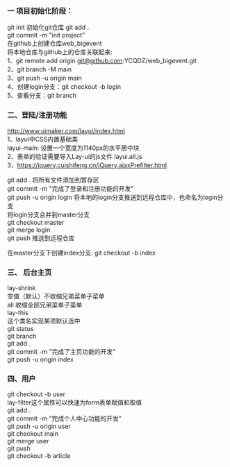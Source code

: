 ### 一 项目初始化阶段：
 git init 初始化git仓库
 git add .  
 git commit -m "init project"     
 在github上创建仓库web_bigevent   
 将本地仓库与github上的仓库关联起来:     
 1、git remote add origin git@github.com:YCQDZ/web_bigevent.git   
 2、git branch -M main   
 3、git push -u origin main   
 4、创建login分支：git checkout -b login     
 5、查看分支：git branch     
 

### 二、登陆/注册功能
http://www.uimaker.com/layui/index.html   
1、layui中CSS内置基础类   
layui-main: 设置一个宽度为1140px的水平居中块   
2、表单的验证需要导入Lay-ui的js文件 layui.all.js   
3、https://jquery.cuishifeng.cn/jQuery.ajaxPrefilter.html   

git add . 将所有文件添加到暂存区   
git commit -m "完成了登录和注册功能的开发"   
git push -u origin login 将本地的login分支推送到远程仓库中，也命名为login分支   
将login分支合并到master分支   
   git checkout master   
   git merge login   
git push 推送到远程仓库    

在master分支下创建index分支: git checkout -b index 

### 三、 后台主页
lay-shrink      	     
空值（默认）不收缩兄弟菜单子菜单            
all 收缩全部兄弟菜单子菜单       
lay-this       
这个类名实现某项默认选中         
git status        
git branch       
git add .         
git commit -m "完成了主页功能的开发"      
git push -u origin index      

### 四、用户
git checkout -b user               
lay-filter这个属性可以快速为form表单赋值和取值        
git add .       
git commit -m "完成个人中心功能的开发"       
git push -u origin user          
git checkout main     
git merge user      
git push       
git checkout -b article     
